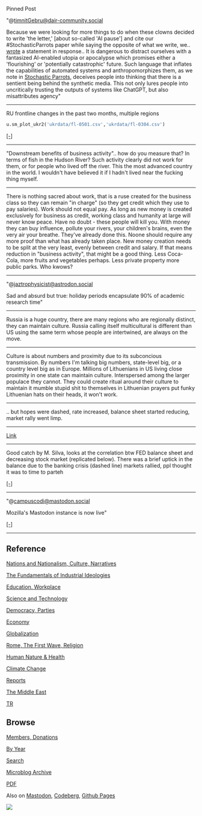 Pinned Post

"@timnitGebru@dair-community.social

Because we were looking for more things to do when these clowns
decided to write 'the letter,' [about so-called 'AI pause'] and cite
our \#StochasticParrots paper while saying the opposite of what we
write, we.. [wrote](https://www.dair-institute.org/blog/letter-statement-March2023)
a statement in response.. It is dangerous to distract ourselves with a fantasized
AI-enabled utopia or apocalypse which promises either a 'flourishing' or
'potentially catastrophic' future. Such language that inflates the capabilities
of automated systems and anthropomorphizes them, as we note in [Stochastic Parrots](https://dl.acm.org/doi/abs/10.1145/3442188.3445922), 
deceives people into thinking that there is a sentient being behind the
synthetic media. This not only lures people into uncritically trusting
the outputs of systems like ChatGPT, but also misattributes agency"

---


RU frontline changes in the past two months, multiple regions

```python
u.sm_plot_ukr2('ukrdata/fl-0501.csv','ukrdata/fl-0304.csv')
```

[[-]](mbl/2023/ukr-13.jpg)

---

"Downstream benefits of business activity".. how do you measure that?
In terms of fish in the Hudson River? Such activity clearly did not
work for them, or for people who lived off the river. This the most
advanced country in the world. I wouldn't have believed it if I hadn't
lived near the fucking thing myself. 

---

There is nothing sacred about work, that is a ruse created for the
business class so they can remain "in charge" (so they get credit
which they use to pay salaries). Work should not equal pay. As long as
new money is created exclusively for business as credit, working class
and humanity at large will never know peace. Have no doubt - these
people will kill you. With money they can buy influence, pollute your
rivers, your children's brains, even the very air your
breathe. They've already done this. Noone should require any more
proof than what has already taken place. New money creation needs to
be split at the very least, evenly between credit and salary. If that
means reduction in "business activity", that might be a good
thing. Less Coca-Cola, more fruits and vegetables perhaps. Less private
property more public parks. Who kwows? 


---

"@jaztrophysicist@astrodon.social

Sad and absurd but true: holiday periods encapsulate 90% of academic
research time"

---

Russia is a huge country, there are many regions who are regionally
distinct, they can maintain culture. Russia calling itself
multicultural is different than US using the same term whose people
are intertwined, are always on the move. 

---

Culture is about numbers and proximity due to its subconcious
transmission. By numbers I'm talking big numbers, state-level big, or
a country level big as in Europe. Millions of Lithuenians in US living
close proximity in one state can maintain culture. Interspersed among
the larger populace they cannot. They could create ritual around their
culture to maintain it mumble stupid shit to themselves in Lithuenian
prayers put funky Lithuenian hats on their heads, it won't work.

---

.. but hopes were dashed, rate increased, balance sheet started reducing,
market rally went limp.

---

[Link](https://drive.google.com/uc?export=view&id=1Y01apJC30-xipVijSTO3nfV2C7KJGCg4)

---

Good catch by M. Silva, looks at the correlation btw FED balance sheet
and decreasing stock market (replicated below). There was a brief
uptick in the balance due to the banking crisis (dashed line) markets
rallied, ppl thought it was to time to parteh

[[-]](2021/01/stats.html#fedbalance)

---

"@campuscodi@mastodon.social

Mozilla's Mastodon instance is now live"

[[-]](https://mastodon.social/@campuscodi/110324328539788638)

---

## Reference

[Nations and Nationalism, Culture, Narratives](0119/2013/02/nations-and-nationalism.html)

[The Fundamentals of Industrial Ideologies](0119/2011/04/fundamentals-of-industrial-ideologies.html)

[Education, Workplace](0119/2017/09/education-workplace.html)

[Science and Technology](0119/2018/09/science-technology.html)

[Democracy, Parties](0119/2016/11/democracy.html)

[Economy](2021/01/economy.html)

[Globalization](0119/2018/09/globalization.html)

[Rome, The First Wave, Religion](0119/2017/12/rome.html)

[Human Nature & Health](2020/07/human-nature.html)

[Climate Change](2022/01/climate.html)

[Reports](2021/01/reports.html)

[The Middle East](0119/2019/07/middleeast.html)

[TR](../tr/index.html)

## Browse

[Members, Donations](2022/08/members.html)

[By Year](years.html)

[Search](search.html)

[Microblog Archive](mbl/index.html)

[PDF](https://drive.google.com/uc?export=view&id=1FSi-1MnqXVq_PVTEXzzflwN8-7h92N_R)

Also on 
[Mastodon](https://masto.ai/@muratk3n),
[Codeberg](https://muratk5n.codeberg.page/en/),
[Github Pages](https://muratk5n.github.io/thirdwave/en/)

<img src='https://drive.google.com/uc?export=view&id=1zsIeciFSvlr-sWB84Tc0mfZ_NYqn9VQx'/> 



